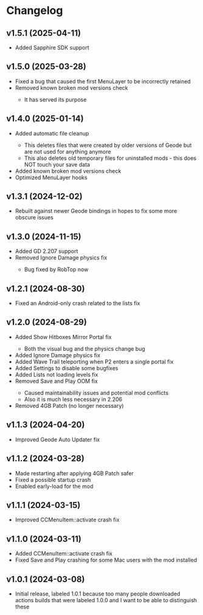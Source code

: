 # Changelog
## <cg>v1.5.1</c> (2025-04-11)
* <cg>Added</c> <cp>Sapphire SDK</c> support

## <cg>v1.5.0</c> (2025-03-28)
* <cg>Fixed</c> a bug that caused the first MenuLayer to be incorrectly retained
* <cr>Removed</c> <cj>known broken mod versions check</c>
  * It has served its purpose

## <cg>v1.4.0</c> (2025-01-14)
* <cg>Added</c> <cj>automatic file cleanup</c>
  * This deletes files that were created by older versions of Geode but are not used for anything anymore
  * This also deletes old temporary files for uninstalled mods - this does NOT touch your save data
* <cg>Added</c> <cj>known broken mod versions check</c>
* <cg>Optimized</c> MenuLayer hooks

## <cg>v1.3.1</c> (2024-12-02)
* Rebuilt against newer Geode bindings in hopes to fix some more obscure issues

## <cg>v1.3.0</c> (2024-11-15)
* <cg>Added</c> <cj>GD 2.207</c> support
* <cr>Removed</c> <cj>Ignore Damage</c> <co>physics</c> fix
  * Bug fixed by RobTop now

## <cg>v1.2.1</c> (2024-08-30)
* <cg>Fixed</c> an <cp>Android-only</c> crash related to the lists fix

## <cg>v1.2.0</c> (2024-08-29)
* <cg>Added</c> <cj>Show Hitboxes</c> <co>Mirror Portal</c> fix
  * Both the visual bug and the physics change bug
* <cg>Added</c> <cj>Ignore Damage</c> <co>physics</c> fix
* <cg>Added</c> <cj>Wave Trail</c> teleporting when P2 enters a single portal fix
* <cg>Added</c> <cj>Settings</c> to disable some bugfixes
* <cg>Added</c> <cj>Lists</c> not loading levels fix
* <cr>Removed</c> <cj>Save and Play OOM fix</c>
  * Caused maintainability issues and potential mod conflicts
  * Also it is much less necessary in 2.206
* <cr>Removed</c> <cj>4GB Patch</c> (no longer necessary)

## <cg>v1.1.3</c> (2024-04-20)
* <cg>Improved</c> <cj>Geode Auto Updater</c> fix

## <cg>v1.1.2</c> (2024-03-28)
* <cg>Made</c> <cj>restarting</c> after applying <co>4GB Patch</c> <cy>safer</c>
* <cg>Fixed</c> a possible startup <cr>crash</c>
* <cg>Enabled</c> <cj>early-load</c> for the mod

## <cg>v1.1.1</c> (2024-03-15)
* <cg>Improved</c> <cj>CCMenuItem::activate</c> <cr>crash</c> fix

## <cg>v1.1.0</c> (2024-03-11)
* <cg>Added</c> <cj>CCMenuItem::activate</c> <cr>crash</c> fix
* <cg>Fixed</c> <cj>Save and Play</c> crashing for some <co>Mac</c> users with the mod installed

## <cg>v1.0.1</c> (2024-03-08)
* Initial release, labeled 1.0.1 because too many people downloaded actions builds that were labeled 1.0.0 and I want to be able to distinguish these